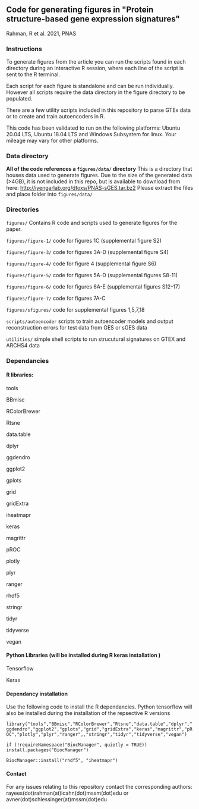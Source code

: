 ## Code for generating figures in "Protein structure-based gene expression signatures" 
Rahman, R et al. 2021, PNAS

### Instructions 
To generate figures from the article you can run the scripts found in each directory during an interactive R session, where each line of the script is sent to the R terminal. 

Each script for each figure is standalone and can be run individually. However all scripts require the data directory in the figure directory to be populated. 

There are a few utility scripts included in this repository to parse GTEx data or to create and train autoencoders in R. 

This code has been validated to run on the following platforms: Ubuntu 20.04 LTS, Ubuntu 18.04 LTS and Windows Subsystem for linux. Your mileage may vary for other platforms. 

### Data directory 

**All of the code references a `figures/data/` directory** This is a directory that houses data used to generate figures. Due to the size of the generated data (>4GB), it is not included in this repo, but is available to download from here: http://iyengarlab.org/dtoxs/PNAS-sGES.tar.bz2 
Please extract the files and place folder into `figures/data/` 

### Directories

`figures/` Contains R code and scripts used to generate figures for the paper. 

`figures/figure-1/` code for figures 1C (supplemental figure S2) 

`figures/figure-3/` code for figures 3A-D (supplemental figure S4)  

`figures/figure-4/` code for figure 4 (supplemental figure S6) 

`figures/figure-5/` code for figures 5A-D (supplemental figures S8-11) 

`figures/figure-6/` code for figures 6A-E (supplemental figures S12-17) 

`figures/figure-7/` code for figures 7A-C 

`figures/sfigures/` code for supplemental figures 1,5,7,18

`scripts/autoencoder` scripts to train autoencoder models and output reconstruction errors for test data from GES or sGES data

`utilities/` simple shell scripts to run strucutural signatures on GTEX and ARCHS4 data  


### Dependancies 

#### R libraries: 

tools

BBmisc

RColorBrewer

Rtsne

data.table

dplyr

ggdendro

ggplot2

gplots

grid

gridExtra

iheatmapr

keras

magrittr

pROC

plotly

plyr

ranger

rhdf5

stringr

tidyr

tidyverse

vegan

#### Python Libraries (will be installed during R keras installation )

Tensorflow 

Keras 

#### Dependancy installation 

Use the following code to install the R dependancies. Python tensorflow will also be installed during the installation of the repsective R versions 

`library("tools","BBmisc","RColorBrewer","Rtsne","data.table","dplyr","ggdendro","ggplot2","gplots","grid","gridExtra","keras","magrittr","pROC","plotly","plyr","ranger",,"stringr","tidyr","tidyverse","vegan")`

`if (!requireNamespace("BiocManager", quietly = TRUE)) install.packages("BiocManager")` 

`BiocManager::install("rhdf5", "iheatmapr")`  

#### Contact 

For any issues relating to this repository contact the corresponding authors: rayees(dot)rahman(at)icahn(dot)mssm(dot)edu or avner(dot)schlessinger(at)mssm(dot)edu 
